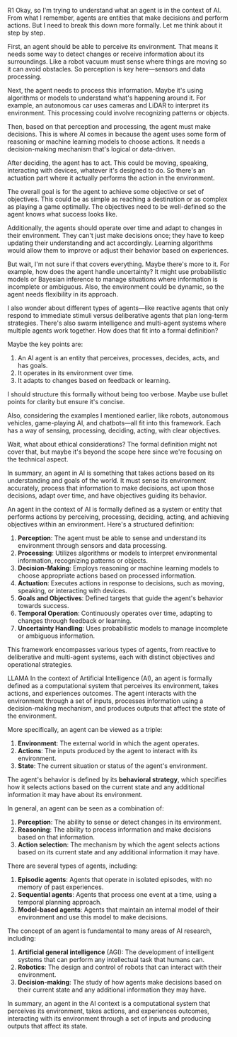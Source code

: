 R1 <think>
Okay, so I'm trying to understand what an agent is in the context of AI. From what I remember, agents are entities that make decisions and perform actions. But I need to break this down more formally. Let me think about it step by step.

First, an agent should be able to perceive its environment. That means it needs some way to detect changes or receive information about its surroundings. Like a robot vacuum must sense where things are moving so it can avoid obstacles. So perception is key here—sensors and data processing.

Next, the agent needs to process this information. Maybe it's using algorithms or models to understand what's happening around it. For example, an autonomous car uses cameras and LiDAR to interpret its environment. This processing could involve recognizing patterns or objects.

Then, based on that perception and processing, the agent must make decisions. This is where AI comes in because the agent uses some form of reasoning or machine learning models to choose actions. It needs a decision-making mechanism that's logical or data-driven.

After deciding, the agent has to act. This could be moving, speaking, interacting with devices, whatever it's designed to do. So there's an actuation part where it actually performs the action in the environment.

The overall goal is for the agent to achieve some objective or set of objectives. This could be as simple as reaching a destination or as complex as playing a game optimally. The objectives need to be well-defined so the agent knows what success looks like.

Additionally, the agents should operate over time and adapt to changes in their environment. They can't just make decisions once; they have to keep updating their understanding and act accordingly. Learning algorithms would allow them to improve or adjust their behavior based on experiences.

But wait, I'm not sure if that covers everything. Maybe there's more to it. For example, how does the agent handle uncertainty? It might use probabilistic models or Bayesian inference to manage situations where information is incomplete or ambiguous. Also, the environment could be dynamic, so the agent needs flexibility in its approach.

I also wonder about different types of agents—like reactive agents that only respond to immediate stimuli versus deliberative agents that plan long-term strategies. There's also swarm intelligence and multi-agent systems where multiple agents work together. How does that fit into a formal definition?

Maybe the key points are:

1. An AI agent is an entity that perceives, processes, decides, acts, and has goals.
2. It operates in its environment over time.
3. It adapts to changes based on feedback or learning.

I should structure this formally without being too verbose. Maybe use bullet points for clarity but ensure it's concise.

Also, considering the examples I mentioned earlier, like robots, autonomous vehicles, game-playing AI, and chatbots—all fit into this framework. Each has a way of sensing, processing, deciding, acting, with clear objectives.

Wait, what about ethical considerations? The formal definition might not cover that, but maybe it's beyond the scope here since we're focusing on the technical aspect.

In summary, an agent in AI is something that takes actions based on its understanding and goals of the world. It must sense its environment accurately, process that information to make decisions, act upon those decisions, adapt over time, and have objectives guiding its behavior.
</think>

An agent in the context of AI is formally defined as a system or entity that performs actions by perceiving, processing, deciding, acting, and achieving objectives within an environment. Here's a structured definition:

1. **Perception**: The agent must be able to sense and understand its environment through sensors and data processing.
2. **Processing**: Utilizes algorithms or models to interpret environmental information, recognizing patterns or objects.
3. **Decision-Making**: Employs reasoning or machine learning models to choose appropriate actions based on processed information.
4. **Actuation**: Executes actions in response to decisions, such as moving, speaking, or interacting with devices.
5. **Goals and Objectives**: Defined targets that guide the agent's behavior towards success.
6. **Temporal Operation**: Continuously operates over time, adapting to changes through feedback or learning.
7. **Uncertainty Handling**: Uses probabilistic models to manage incomplete or ambiguous information.

This framework encompasses various types of agents, from reactive to deliberative and multi-agent systems, each with distinct objectives and operational strategies.


LLAMA In the context of Artificial Intelligence (AI), an agent is formally defined as a computational system that perceives its environment, takes actions, and experiences outcomes. The agent interacts with the environment through a set of inputs, processes information using a decision-making mechanism, and produces outputs that affect the state of the environment.

More specifically, an agent can be viewed as a triple:

1. **Environment**: The external world in which the agent operates.
2. **Actions**: The inputs produced by the agent to interact with its environment.
3. **State**: The current situation or status of the agent's environment.

The agent's behavior is defined by its **behavioral strategy**, which specifies how it selects actions based on the current state and any additional information it may have about its environment.

In general, an agent can be seen as a combination of:

1. **Perception**: The ability to sense or detect changes in its environment.
2. **Reasoning**: The ability to process information and make decisions based on that information.
3. **Action selection**: The mechanism by which the agent selects actions based on its current state and any additional information it may have.

There are several types of agents, including:

1. **Episodic agents**: Agents that operate in isolated episodes, with no memory of past experiences.
2. **Sequential agents**: Agents that process one event at a time, using a temporal planning approach.
3. **Model-based agents**: Agents that maintain an internal model of their environment and use this model to make decisions.

The concept of an agent is fundamental to many areas of AI research, including:

1. **Artificial general intelligence** (AGI): The development of intelligent systems that can perform any intellectual task that humans can.
2. **Robotics**: The design and control of robots that can interact with their environment.
3. **Decision-making**: The study of how agents make decisions based on their current state and any additional information they may have.

In summary, an agent in the AI context is a computational system that perceives its environment, takes actions, and experiences outcomes, interacting with its environment through a set of inputs and producing outputs that affect its state.
